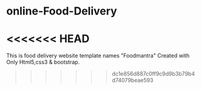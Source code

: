 # online-Food-Delivery
<<<<<<< HEAD
=======
This is food delivery website template names "Foodmantra"
Created with Only Html5,css3 & bootstrap.
>>>>>>> dc1e856d887c0ff9c9d9b3b79b4d74079beae593
